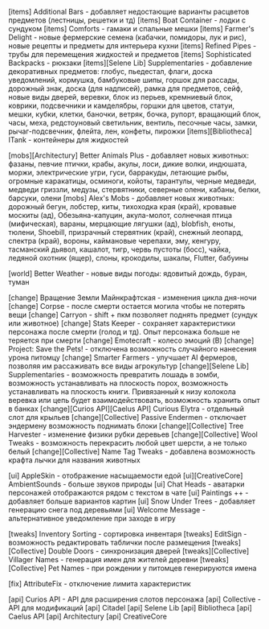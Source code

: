 [items] Additional Bars - добавляет недостающие варианты расцветов предметов (лестницы, решетки и тд)
[items] Boat Container - лодки с сундуком
[items] Comforts - гамаки и спальные мешки
[items] Farmer's Delight  - новые фермерские семена (кабачки, помидоры, лук и рис), новые рецепты и предметы для интерьера кухни
[items] Refined Pipes - трубы для перемещения жидкостей и предметов
[items] Sophisticated Backpacks - рюкзаки
[items][Selene Lib] Supplementaries - добавление декоративных предметов: глобус, пьедестал, флаги, доска уведомлений, кормушка, бамбуковые шипы, горшок для рассады, дорожный знак, доска (для надписей), рамка для предметов, сейф, новые виды дверей, веревки, блок из перьев, кремниевый блок, коврики, подсвечники и камделябры, горшки для цветов, статуи, мешки, кубки, клетки, баночки, ветряк, бочка, рупорт, вращающий блок, часы, меха, редстоуновый светильник, вентиль, песочные часы, замки, рычаг-подсвечник, флейта, лен, конфеты, пирожки
[items][Bibliotheca] ITank - контейнеры для жидкостей

[mobs][Architectury] Better Animals Plus - добавляет новых животных: фазаны, певчие птички, крабы, акулы, лоси, дикие волки, индюшата, моржи, электрические угри, гуси, барракуды, летающие рыбы, огромные каракатицы, осминоги, койоты, тарантулы, черные медведи, медведи гриззли, медузы, стервятники, северные олени, кабаны, белки, барсуки, олени
[mobs] Alex's Mobs - добавляет новых животных: дорожный бегун, лобстер, киты, тихоходка края (край), кровавые москиты (ад), Обезьяна-капуцин, акула-молот, солнечная птица (мифическая), вараны, мерцающие лягушки (ад), blobfish, еноты, тюлени, Shoebill, призрачный стервятник (край), снежный леопард, спектра (край), вороны, каймановые черепахи, эму, кенгуру, тасманский дьявол, кашалот, тигр, червь пустоты (босс), чайка, ледяной охотник (ящер), слоны, крокодилы, шакалы, Flutter, бабуины

[world] Better Weather - новые виды погоды: ядовитый дождь, буран, туман

[change] Вращение Земли Майнкрафтская - изменения цикла дня-ночи
[change] Corpse - после смерти остается могила чтобы не потерять вещи
[change] Carryon - shift + пкм позволяет поднять предмет (сундук или животное)
[change] Stats Keeper - сохраняет характеристики персонажа после смерти (голод и тд). Опыт персонажа больше не теряется при смерти
[change] Emotecraft - колесо эмоций (B)
[change] Project: Save the Pets! - отключена возможность случайного нанесения урона питомцу
[change] Smarter Farmers - улучшает AI фермеров, позволяя им рассаживать все виды агрокультур
[change][Selene Lib] Supplementaries - возможность превратить лошадь в зомби, возможность устанавливать на плоскость порох, возможность устанавливать на плоскость книги. Привязанный к низу колокола веревка или цепь будет взаимодействовать, возможность хранить опыт в банках
[change][Curios API][Caelus API] Curious Elytra - отдельный слот для крыльев
[change][Collective] Passive Endermen - отключает эндермену возможность поднимать блоки
[change][Collective] Tree Harvester - изменение физики рубки деревьев
[change][Collective] Wool Tweaks - возможность перекрасить любой цвет шерсти, а не только белый
[change][Collective] Name Tag Tweaks - добавлена возможность крафта лычки для названия животных

[ui] AppleSkin - отображение насыщаемости едой
[ui][CreativeCore] AmbientSounds - больше звуков природы
[ui] Chat Heads - аватарки персонажей отображаются рядом с текстом в чате
[ui] Paintings ++ - добавляет больше вариантов картин
[ui] Snow Under Trees - добавляет генерацию снега под деревьями
[ui] Welcome Message - альтернативное уведомление при заходе в игру

[tweaks] Inventory Sorting - сортировка инвентаря
[tweaks] EditSign - возможность редактировать таблички после размещения
[tweaks][Collective] Double Doors - синхронизация дверей
[tweaks][Collective] Villager Names - генерация имен для жителей деревни
[tweaks][Collective] Pet Names - при рождении у питомцев генерируются имена

[fix] AttributeFix - отключение лимита характеристик

[api] Curios API - API для расширения слотов персонажа
[api] Collective - API для модификаций
[api] Citadel
[api] Selene Lib
[api] Bibliotheca
[api] Caelus API
[api] Architectury
[api] CreativeCore
